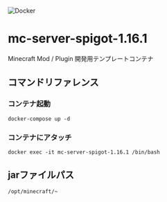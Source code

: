 ![Docker](https://github.com/kuroko3417/mc-server-spigot-1.16.1/workflows/Docker/badge.svg)

# mc-server-spigot-1.16.1

Minecraft Mod / Plugin 開発用テンプレートコンテナ

## コマンドリファレンス

### コンテナ起動

`docker-compose up -d`

### コンテナにアタッチ

`docker exec -it mc-server-spigot-1.16.1 /bin/bash`


## jarファイルパス

`/opt/minecraft/~`
